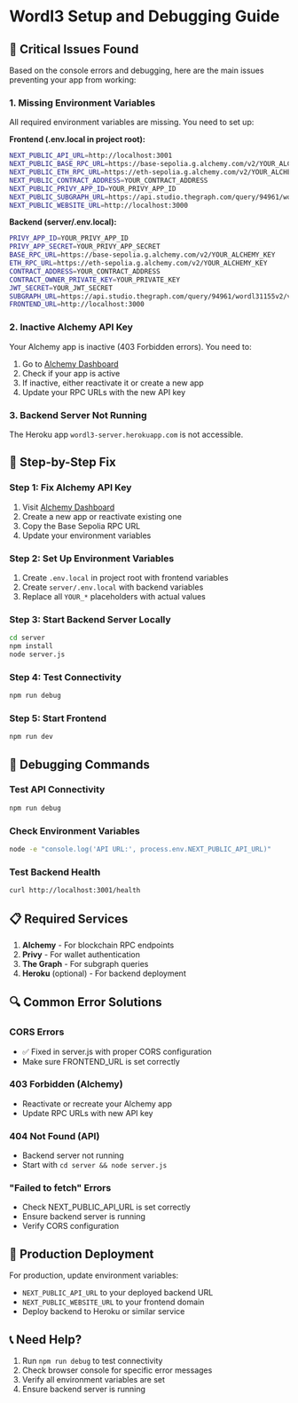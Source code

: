 # Wordl3 Setup and Debugging Guide

## 🚨 Critical Issues Found

Based on the console errors and debugging, here are the main issues preventing your app from working:

### 1. **Missing Environment Variables**
All required environment variables are missing. You need to set up:

**Frontend (.env.local in project root):**
```bash
NEXT_PUBLIC_API_URL=http://localhost:3001
NEXT_PUBLIC_BASE_RPC_URL=https://base-sepolia.g.alchemy.com/v2/YOUR_ALCHEMY_KEY
NEXT_PUBLIC_ETH_RPC_URL=https://eth-sepolia.g.alchemy.com/v2/YOUR_ALCHEMY_KEY
NEXT_PUBLIC_CONTRACT_ADDRESS=YOUR_CONTRACT_ADDRESS
NEXT_PUBLIC_PRIVY_APP_ID=YOUR_PRIVY_APP_ID
NEXT_PUBLIC_SUBGRAPH_URL=https://api.studio.thegraph.com/query/94961/wordl31155v2/v0.0.1/graphql
NEXT_PUBLIC_WEBSITE_URL=http://localhost:3000
```

**Backend (server/.env.local):**
```bash
PRIVY_APP_ID=YOUR_PRIVY_APP_ID
PRIVY_APP_SECRET=YOUR_PRIVY_APP_SECRET
BASE_RPC_URL=https://base-sepolia.g.alchemy.com/v2/YOUR_ALCHEMY_KEY
ETH_RPC_URL=https://eth-sepolia.g.alchemy.com/v2/YOUR_ALCHEMY_KEY
CONTRACT_ADDRESS=YOUR_CONTRACT_ADDRESS
CONTRACT_OWNER_PRIVATE_KEY=YOUR_PRIVATE_KEY
JWT_SECRET=YOUR_JWT_SECRET
SUBGRAPH_URL=https://api.studio.thegraph.com/query/94961/wordl31155v2/version/latest
FRONTEND_URL=http://localhost:3000
```

### 2. **Inactive Alchemy API Key**
Your Alchemy app is inactive (403 Forbidden errors). You need to:
1. Go to [Alchemy Dashboard](https://dashboard.alchemy.com/)
2. Check if your app is active
3. If inactive, either reactivate it or create a new app
4. Update your RPC URLs with the new API key

### 3. **Backend Server Not Running**
The Heroku app `wordl3-server.herokuapp.com` is not accessible.

## 🔧 Step-by-Step Fix

### Step 1: Fix Alchemy API Key
1. Visit [Alchemy Dashboard](https://dashboard.alchemy.com/)
2. Create a new app or reactivate existing one
3. Copy the Base Sepolia RPC URL
4. Update your environment variables

### Step 2: Set Up Environment Variables
1. Create `.env.local` in project root with frontend variables
2. Create `server/.env.local` with backend variables
3. Replace all `YOUR_*` placeholders with actual values

### Step 3: Start Backend Server Locally
```bash
cd server
npm install
node server.js
```

### Step 4: Test Connectivity
```bash
npm run debug
```

### Step 5: Start Frontend
```bash
npm run dev
```

## 🐛 Debugging Commands

### Test API Connectivity
```bash
npm run debug
```

### Check Environment Variables
```bash
node -e "console.log('API URL:', process.env.NEXT_PUBLIC_API_URL)"
```

### Test Backend Health
```bash
curl http://localhost:3001/health
```

## 📋 Required Services

1. **Alchemy** - For blockchain RPC endpoints
2. **Privy** - For wallet authentication
3. **The Graph** - For subgraph queries
4. **Heroku** (optional) - For backend deployment

## 🔍 Common Error Solutions

### CORS Errors
- ✅ Fixed in server.js with proper CORS configuration
- Make sure FRONTEND_URL is set correctly

### 403 Forbidden (Alchemy)
- Reactivate or recreate your Alchemy app
- Update RPC URLs with new API key

### 404 Not Found (API)
- Backend server not running
- Start with `cd server && node server.js`

### "Failed to fetch" Errors
- Check NEXT_PUBLIC_API_URL is set correctly
- Ensure backend server is running
- Verify CORS configuration

## 🚀 Production Deployment

For production, update environment variables:
- `NEXT_PUBLIC_API_URL` to your deployed backend URL
- `NEXT_PUBLIC_WEBSITE_URL` to your frontend domain
- Deploy backend to Heroku or similar service

## 📞 Need Help?

1. Run `npm run debug` to test connectivity
2. Check browser console for specific error messages
3. Verify all environment variables are set
4. Ensure backend server is running 